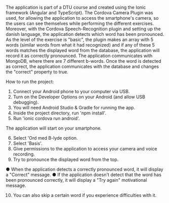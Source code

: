 The application is part of a DTU course and created using the Ionic framework (Angular and TypeScript). The Cordova Camera Plugin was used, for allowing the application to access the smartphone's camera, so the users can see themselves while performing the different exercises. Moreover, with the Cordova Speech-Recognition plugin and setting up the danish language, the application detects which word has been pronounced. As the level of the exercise is "basic", the plugin makes an array with 5 words (similar words from what it had recognized) and if any of these 5 words matches the displayed word from the database, the application will record it as correctly pronounced. The application communicates with MongoDB, where there are 7 different b-words. Once the word is detected as correct, the application communicates with the database and changes the "correct" property to true. 

How to run the project: 

1. Connect your Android phone to your computer via USB. 
2. Turn on the Developer Options on your Android (and allow USB debugging). 
3. You will need Android Studio & Gradle for running the app. 
4. Inside the project directory, run 'npm install'. 
5. Run 'ionic cordova run android'. 

The application will start on your smartphone. 

6. Select 'Ord med B-lyde option. 
7. Select 'Basis'. 
8. Give permissions to the application to access your camera and voice recording. 
9. Try to pronounce the displayed word from the top. 

● When the application detects a correctly pronounced word, it will display a "Correct" message. 
● If the application doesn't detect that the word has been pronounced correctly, it will display a "Try again" motivational message.

10. You can also skip a certain word if you experience difficulties with it.
